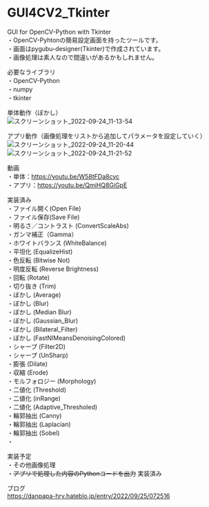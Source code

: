 # GUI4CV2_Tkinter  
GUI for OpenCV-Python with Tkinter  
・OpenCV-Pyhtonの簡易設定画面を持ったツールです。  
・画面はpygubu-designer(Tkinter)で作成されています。  
・画像処理は素人なので間違いがあるかもしれません。  
  
必要なライブラリ  
・OpenCV-Python  
・numpy  
・tkinter
  
単体動作（ぼかし）  
![スクリーンショット_2022-09-24_11-13-54](https://user-images.githubusercontent.com/86605611/192075844-00cecf9b-a432-4740-b0da-f4ccbdbb8d80.png)

  
アプリ動作（画像処理をリストから追加してパラメータを設定していく）  
![スクリーンショット_2022-09-24_11-20-44](https://user-images.githubusercontent.com/86605611/192076052-25b7f997-86cd-4de7-a650-48c55700d2cc.png)
![スクリーンショット_2022-09-24_11-21-52](https://user-images.githubusercontent.com/86605611/192076061-6e088691-ed36-4180-971a-e33c218a0d89.png)

  
動画    
・単体：https://youtu.be/W58tFDa8cvc  
・アプリ：https://youtu.be/QmiHQ8GiGpE  
  
実装済み  
・ファイル開く(Open File)  
・ファイル保存(Save File)  
・明るさ／コントラスト (ConvertScaleAbs)  
・ガンマ補正（Gamma）  
・ホワイトバランス (WhiteBalance)  
・平坦化 (EqualizeHist)  
・色反転 (Bitwise Not)  
・明度反転 (Reverse Brightness)  
・回転 (Rotate)  
・切り抜き (Trim)  
・ぼかし (Average)  
・ぼかし (Blur)  
・ぼかし (Median Blur)  
・ぼかし (Gaussian_Blur)  
・ぼかし (Bilateral_Filter)  
・ぼかし (FastNlMeansDenoisingColored)  
・シャープ (Filter2D)  
・シャープ (UnSharp)  
・膨張 (Dilate)  
・収縮 (Erode)  
・モルフォロジー (Morphology)  
・二値化 (Threshold)  
・二値化 (inRange)  
・二値化 (Adaptive_Thresholed)  
・輪郭抽出 (Canny)  
・輪郭抽出 (Laplacian)  
・輪郭抽出 (Sobel)  
・  
  
実装予定  
・その他画像処理  
・~~アプリで処理した内容のPythonコードを出力~~ 実装済み  
  
ブログ  
https://danpapa-hry.hateblo.jp/entry/2022/09/25/072516  
